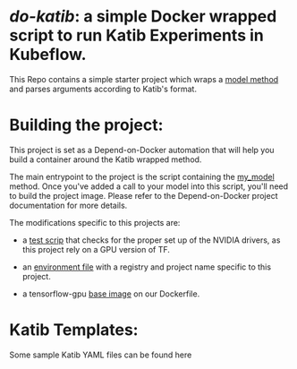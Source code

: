 # *do-katib*: a simple Docker wrapped script to run Katib Experiments in Kubeflow.


This Repo contains a simple starter project which wraps a [model method](Container-Root/src/my_awesome_model.py) and parses arguments according to Katib's format.

# Building the project:

This project is set as a Depend-on-Docker automation that will help you build a container around the Katib wrapped method.

The main entrypoint to the project is the script containing the [my_model](Container-Root/src/my_awesome_model.py) method. Once you've added a call to your model into this script, you'll need to build the project image. Please refer to the Depend-on-Docker project documentation for more details.

The modifications specific to this projects are:

- a [test scrip](Container-Root/test1.sh) that checks for the proper set up of the NVIDIA drivers, as this project rely on a GPU version of TF.

- an [environment file](.env) with a registry and project name specific to this project.

- a tensorflow-gpu [base image](https://github.com/fabiononato/do-katib/blob/master/Dockerfile#L1) on our Dockerfile.

# Katib Templates:

Some sample Katib YAML files can be found here
